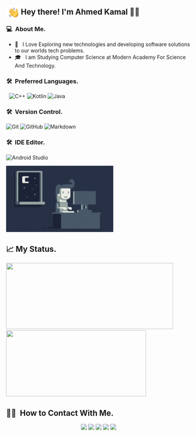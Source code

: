 ### <p><a target="_blank" rel="noopener noreferrer" href="/AVS1508/AVS1508/blob/master/assets/Hand%20Wave.gif"><img alt="Night Coding" src="https://raw.githubusercontent.com/AVS1508/AVS1508/master/assets/Hand%20Wave.gif" width="40" align="left"></a></p>
<h2><a class="anchor" aria-hidden="true"></path></svg></a>Hey there! I'm Ahmed Kamal <g-emoji class="g-emoji" alias="man_technologist" fallback src="https://github.githubassets.com/images/icons/emoji/unicode/1f468-1f4bb.png">👨‍💻</g-emoji></h2>

### 💻 &nbsp;About Me. 

- 🤔 &nbsp; I Love Exploring new technologies and developing software solutions to our worlds tech problems.
- 🎓 &nbsp; I am Studying Computer Science at Modern Academy For Science And Technology.


### 🛠 &nbsp;Preferred Languages.

 &nbsp;
  <img alt="C++" src="https://img.shields.io/badge/c++-%2300599C.svg?style=for-the-badge&logo=c%2B%2B&logoColor=white"/>
  <img alt="Kotlin" src="https://img.shields.io/badge/kotlin-%230095D5.svg?style=for-the-badge&logo=kotlin&logoColor=white"/>
  <img alt="Java" src="https://img.shields.io/badge/java-%23ED8B00.svg?style=for-the-badge&logo=java&logoColor=white"/>
  
### 🛠 &nbsp;Version Control.
  ![Git](https://img.shields.io/badge/-Git-333333?style=flat&logo=git)
  ![GitHub](https://img.shields.io/badge/-GitHub-333333?style=flat&logo=github)
  ![Markdown](https://img.shields.io/badge/-Markdown-333333?style=flat&logo=markdown)
  
### 🛠 &nbsp;IDE Editor.   
  ![Android Studio](https://img.shields.io/badge/androidstudio-143?style=for-the-badge&logo=androidstudio)
  
  <img height="180em" src="https://raw.githubusercontent.com/AVS1508/AVS1508/master/assets/Night-Coding.gif" />
 
 

## <g-emoji class="g-emoji" alias="chart_with_upwards_trend" fallback-src="https://github.githubassets.com/images/icons/emoji/unicode/1f4c8.png">📈</g-emoji> My Status.

<p>  
<a href="https://github.com/AVS1508">
  <img height="180em" width="455em" src="https://github-readme-stats.vercel.app/api?username=ahmedkamal22&show_icons=true&theme=algolia" />
  <img height="180em" width="381em" src="https://github-readme-stats-eight-theta.vercel.app/api/top-langs/?username=ahmedkamal22&theme=algolia&layout=compact&exclude_lang=java+r" /> 
</a>
</p>


##  🤝🏻 &nbsp;How to Contact With Me.

<p align="center">
<a href="https://www.linkedin.com/in/ahmed-kamal-464201215"><img src="https://img.shields.io/badge/-Ahmed Kamal-0077B5?style=flat-square&logo=Linkedin&logoColor=white"/></a>
<a href="mailto:ak0850000@gmail.com"><img src="https://img.shields.io/badge/-Ahmed Kamal-D14836?style=flat-square&logo=Gmail&logoColor=white"/></a>
<a href="https://www.facebook.com/profile.php?id=100009642342365"><img src="https://img.shields.io/badge/-Ahmed Kamal-1877F2?style=flat-square&logo=facebook&logoColor=white"/></a>
<a href="https://www.instagram.com/ahmed__kamall_/"><img src="https://img.shields.io/badge/-Ahmed Kamal-8a3ab9?style=flat-square&logo=instagram&logoColor=white"/></a>
<a href="https://api.whatsapp.com/send/?phone=+201008928356"><img src="https://img.shields.io/badge/-Ahmed Kamal-25D366?style=flat-square&logo=whatsapp&logoColor=white"/></a>
 
 
